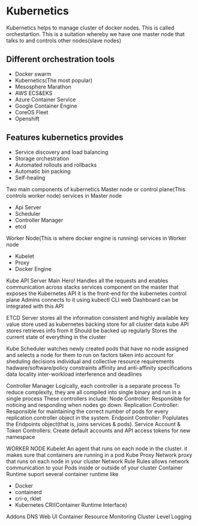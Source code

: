 # Kubernetics
Kubernetics helps to manage cluster of docker nodes. This is called orchestartion. This is a suitation whereby we have one master node that talks to and controls other nodes(slave nodes)

## Different orchestration tools
* Docker swarm
* Kubernetics(The most popular)
* Mesosphere Marathon
* AWS ECS&EKS
* Azure Container Service
* Google Container Engine
* CoreOS Fleet
* Openshift


## Features kubernetics provides
* Service discovery and load balancing
* Storage orchestration
* Automated rollouts and rollbacks
* Automatic bin packing
* Self-healing

Two main components of kubernetics
Master node or control plane(This controls worker node)
services in Master node
* Api Server
* Scheduler
* Controller Manager
* etcd

Worker Node(This is where docker engine is running)
services in Worker node
* Kubelet
* Proxy
* Docker Engine

Kube API Server
Main Hero! Handles all the requests and enables communication across stacks services
component on the master that exposes the Kubernetes API
it is the front-end for the kubernetes control plane
Admins connects to it using kubectl CLI
web Dashboard can be integrated with this API

ETCD Server
stores all the information
consistent and highly available key value store used as kubernetes backing store for all cluster data
kube API stores retrieves info from it
Should be backed up regularly
Stores the current state of everything in the cluster

Kube Scheduler
watches newly created pods that have no node assigned and selects a node for them to run on
factors taken into account for sheduling decisions
individual and collective resource requirements
hadware/software/policy constraints
affinity and anti-affinity specifications
data locality
inter-workload interference and deadlines

Controller Manager
Logically, each controller is a separate process
To reduce complexity, they are all compiled into single binary and run in a single process
These controllers include:
	Node Controller: Responsible for noticing and responding when nodes go down.
	Replication Controller: Responsible for maintaining the correct number of pods for every replication controller object in the system.
	Endpoint Controller: Poplulates the Endpoints object(that is, joins services & pods).
	Service Account & Token Controllers: Create default accounts and API access tokens for new namespace
	
WORKER NODE
Kubelet
An agent that runs on each node in the cluster. it makes sure that containers are running in a pod
Kube Proxy
Network proxy that runs on each node in your cluster
Network Rule
		Rules allows network communication to your Pods inside or outside of your cluster
Container Runtime suport several container runtime like
* Docker
* containerd
* cri-o, rklet
* Kubernetes CRI(Container Runtime Interface)

Addons
DNS
Web UI
Container Resource Monitoring
Cluster Level Logging
	
